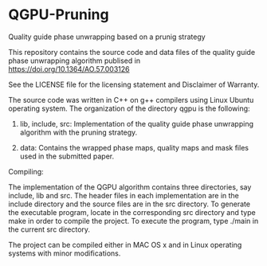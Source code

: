 # QGPU-Pruning
Quality guide phase unwrapping based on a prunig strategy


This repository contains the source code and data files of the quality guide phase unwrapping algorithm publised in https://doi.org/10.1364/AO.57.003126

See the LICENSE file for the licensing statement and Disclaimer of Warranty.

The source code was written in C++ on g++ compilers using Linux Ubuntu operating system. The organization of the directory qgpu is the following:

1. lib, include, src: Implementation of the quality guide phase unwrapping algorithm with the pruning strategy.

2. data: Contains the wrapped phase maps, quality maps and mask files used in the submitted paper.


Compiling:

The implementation of the QGPU algorithm contains three directories, say include, lib and src. The header files in each implementation are in the include directory and the source files are in the src directory. To generate the executable program, locate in the corresponding src directory and type make in order to compile the project. To execute the program, type ./main in the current src directory.

The project can be compiled either in MAC OS x and in Linux operating systems with minor modifications.
